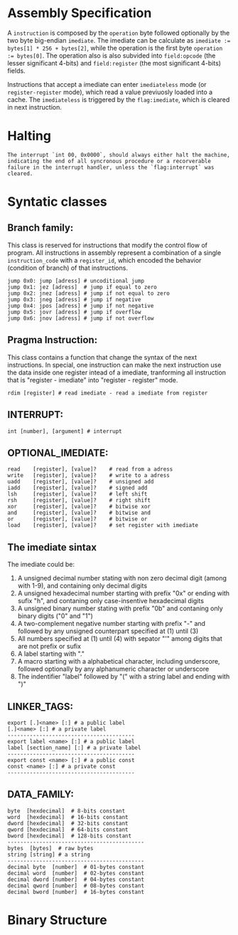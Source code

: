 # Assembly Specification
A `instruction` is composed by the `operation` byte followed optionally by the two byte big-endian `imediate`. 
The imediate can be calculate as `imediate := bytes[1] * 256 + bytes[2]`, while the operation is the first byte `operation := bytes[0]`. The operation also is also subvided into `field:opcode` (the lesser significant 4-bits) and `field:register` (the most significant 4-bits) fields.

Instructions that accept a imediate can enter `imediateless` mode (or `register-register` mode), which read a value previuosly loaded into a cache. The `imediateless` is triggered by the `flag:imediate`, which is cleared in next instruction.
# Halting
	The interrupt `int 00, 0x0000`, should always either halt the machine, indicating the end of all syncronous procedure or a recorverable failure in the interrupt handler, unless the `flag:interrupt` was cleared.
# Syntatic classes

## Branch family:
This class is reserved for instructions that modify the control flow of program. All instructions in assembly represent a combination of a single `instruction_code` with a `register_id`, which encoded the behavior (condition of branch) of that instructions.

    jump 0x0: jump [adress] # uncoditional jump
    jump 0x1: jez [adress]  # jump if equal to zero
    jump 0x2: jnez [adress] # jump if not equal to zero
    jump 0x3: jneg [adress] # jump if negative
    jump 0x4: jpos [adress] # jump if not negative
    jump 0x5: jovr [adress] # jump if overflow
    jump 0x6: jnov [adress] # jump if not overflow
 
## Pragma Instruction:
This class contains a function that change the syntax of the next instructions. In special, one instruction can make the next instruction use the data inside one register intead of a imediate, tranforming all instruction that is "register - imediate" into "register - register" mode.

    rdim [register] # read imediate - read a imediate from register
    
## INTERRUPT:

    int [number], [argument] # interrupt 
    
## OPTIONAL_IMEDIATE:

    read    [register], [value]?	# read from a adress
    write   [register], [value]?	# write to a adress
    uadd    [register], [value]?	# unsigned add
    iadd    [register], [value]?	# signed add
    lsh	    [register], [value]?	# left shift
    rsh	    [register], [value]?	# right shift
    xor	    [register], [value]?	# bitwise xor
    and	    [register], [value]?	# bitwise and
    or	    [register], [value]?	# bitwise or
    load    [register], [value]?	# set register with imediate
## The imediate sintax 
The imediate could be:
 1. A unsigned decimal number stating with non zero decimal digit (among with 1-9), and containing only decimal digits
 2. A unsigned hexadecimal number starting with prefix "0x" or ending with sufix "h", and contaning only case-insentive hexadecimal digits 
 3. A unsigned binary number stating with prefix "0b" and contaning only binary digits ("0" and "1")
 4. A two-complement negative number starting with prefix "-" and followed by any unsigned counterpart specified at (1) until (3)
 5. All numbers specified at (1) until (4) with sepator "'" among digits that are not prefix or sufix
 6. A label starting with "."
 7. A macro starting with a alphabetical character, including underscore, followed optionally by any alphanumeric character or underscore
 8. The indentifier "label" followed by "(" with a string label and ending with ")"
## LINKER_TAGS:


    export [.]<name> [:] # a public label 
    [.]<name> [:] # a private label
    ----------------------------------------
    export label <name> [:] # a public label
    label [section_name] [:] # a private label
    ----------------------------------------
    export const <name> [:] # a public const
    const <name> [:] # a private const
    ----------------------------------------
    
    
## DATA_FAMILY:

    byte  [hexdecimal]  # 8-bits constant
    word  [hexdecimal]  # 16-bits constant
    dword [hexdecimal]  # 32-bits constant
    qword [hexdecimal]  # 64-bits constant
    bword [hexdecimal]  # 128-bits constant
    -------------------------------------------
    bytes  [bytes]  # raw bytes
    string [string] # a string
    -------------------------------------------
    decimal byte  [number]  # 01-bytes constant
    decimal word  [number]  # 02-bytes constant
    decimal dword [number]  # 04-bytes constant
    decimal qword [number]  # 08-bytes constant
    decimal bword [number]  # 16-bytes constant
 
# Binary Structure


